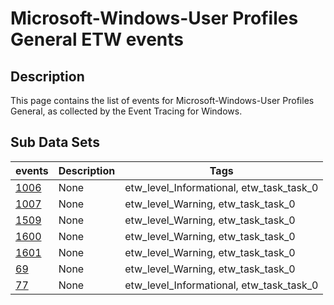 # Microsoft-Windows-User Profiles General ETW events

## Description
This page contains the list of events for Microsoft-Windows-User Profiles General, as collected by the Event Tracing for Windows.

## Sub Data Sets
|events|Description|Tags|
|---|---|---|
|[1006](events/event-1006.md)|None|etw_level_Informational, etw_task_task_0|
|[1007](events/event-1007.md)|None|etw_level_Warning, etw_task_task_0|
|[1509](events/event-1509.md)|None|etw_level_Warning, etw_task_task_0|
|[1600](events/event-1600.md)|None|etw_level_Warning, etw_task_task_0|
|[1601](events/event-1601.md)|None|etw_level_Warning, etw_task_task_0|
|[69](events/event-69.md)|None|etw_level_Warning, etw_task_task_0|
|[77](events/event-77.md)|None|etw_level_Informational, etw_task_task_0|
